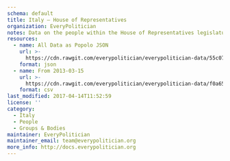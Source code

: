 ```yaml
---
schema: default
title: Italy — House of Representatives
organization: EveryPolitician
notes: Data on the people within the House of Representatives legislature of Italy.
resources:
  - name: All Data as Popolo JSON
    url: >-
      https://cdn.rawgit.com/everypolitician/everypolitician-data/55c0761961d0016e92711a93644e849ff0d207bb/data/Italy/House/ep-popolo-v1.0.json
    format: json
  - name: From 2013-03-15
    url: >-
      https://cdn.rawgit.com/everypolitician/everypolitician-data/f0a65e46fc6582c92ddba0339accd4d634c06050/data/Italy/House/term-17.csv
    format: csv
last_modified: 2017-04-14T11:52:59
license: ''
category:
  - Italy
  - People
  - Groups & Bodies
maintainer: EveryPolitician
maintainer_email: team@everypolitician.org
more_info: http://docs.everypolitician.org
---
```

